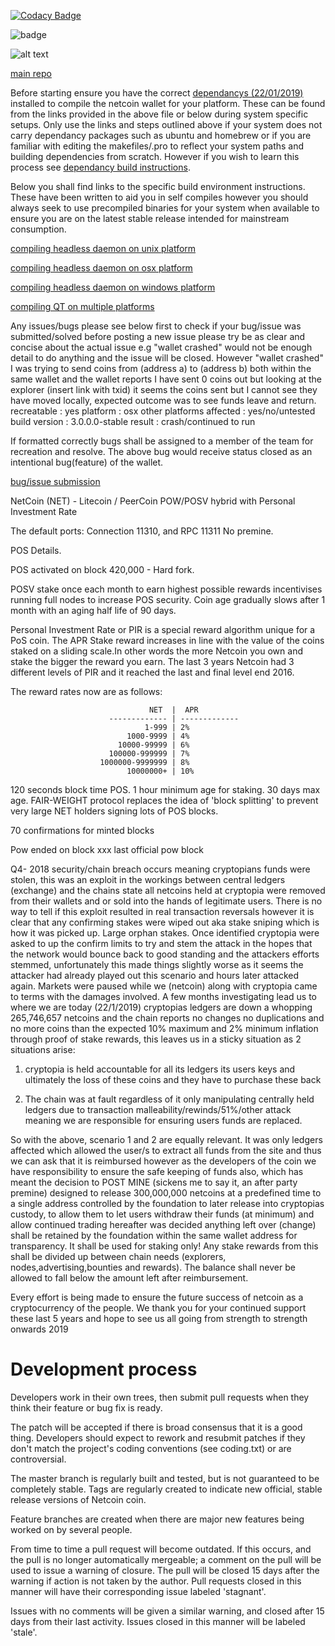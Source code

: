 
[![Codacy Badge](https://api.codacy.com/project/badge/Grade/1a8b92aafc7d435288da2d19022080cb)](https://www.codacy.com/app/ghettomining/netcoin?utm_source=github.com&amp;utm_medium=referral&amp;utm_content=netcoinfoundation/netcoin&amp;utm_campaign=Badge_Grade)

![badge](https://img.shields.io/discord/219586006335225856.svg?style=for-the-badge)

![alt text](http://netcoin.io/wp-content/uploads/2013/12/NETCOIN_TRANPARENT_3-INCH_4WEBno-shadow-300x257.png)

[main repo](https://github.com/netcoinfoundation/netcoin)

Before starting ensure you have the correct [dependancys (22/01/2019)](doc/dependancys.txt) installed to compile the netcoin wallet for your platform. These can be found from the links provided in the above file or below during system specific setups. Only use the links and steps outlined above if your system does not carry dependancy packages such as ubuntu and homebrew or if you are familiar with editing the makefiles/.pro to reflect your system paths and building dependencies from scratch. However if you wish to learn this process see [dependancy build instructions](doc/build-deps.txt).

Below you shall find links to the specific build environment instructions. These have been written to aid you in self compiles however you should always seek to use precompiled binaries for your system when available to ensure you are on the latest stable release intended for mainstream consumption.

[compiling headless daemon on unix platform](doc/build-unix.txt)

[compiling headless daemon on osx platform](doc/build-osx.txt)

[compiling headless daemon on windows platform](doc/build-msw.txt)

[compiling QT on multiple platforms](doc/readme-qt.rst)

Any issues/bugs please see below first to check if your bug/issue was submitted/solved before posting a new issue please try be as clear and concise about the actual issue e.g "wallet crashed" would not be enough detail to do anything and the issue will be closed. However "wallet crashed" I was trying to send coins from (address a) to (address b) both within the same wallet and the wallet reports I have sent 0 coins out but looking at the explorer (insert link with txid) it seems the coins sent but I cannot see they have moved locally, expected outcome was to see funds leave and return. recreatable : yes platform : osx other platforms affected : yes/no/untested build version : 3.0.0.0-stable result : crash/continued to run

If formatted correctly bugs shall be assigned to a member of the team for recreation and resolve. The above bug would receive status closed as an intentional bug(feature) of the wallet.

[bug/issue submission](https://github.com/netcoinfoundation/netcoin/issues)

NetCoin (NET) - Litecoin / PeerCoin POW/POSV hybrid with Personal Investment Rate

The default ports: Connection 11310, and RPC 11311 No premine.

POS Details.

POS activated on block 420,000 - Hard fork.

POSV stake once each month to earn highest possible rewards incentivises running full nodes to increase POS security.
Coin age gradually slows after 1 month with an aging half life of 90 days.

Personal Investment Rate or PIR is a special reward algorithm unique for a PoS coin. The APR Stake reward increases in line with the value of the coins staked on a sliding scale.In other words the more Netcoin you own and stake the bigger the reward you earn. The last 3 years Netcoin had 3 different levels of PIR and it reached the last and final level end 2016.

The reward rates now are as follows:

                                   NET  |  APR
                          ------------- | -------------
                                  1-999 | 2%
                              1000-9999 | 4%
                            10000-99999 | 6%
                          100000-999999 | 7%
                        1000000-9999999 | 8%
                              10000000+ | 10%

120 seconds block time POS.
1 hour minimum age for staking.
30 days max age. FAIR-WEIGHT protocol replaces the idea of 'block splitting' to prevent very large NET holders signing lots of POS blocks.

70 confirmations for minted blocks

Pow ended on block xxx last official pow block

Q4- 2018 security/chain breach occurs meaning cryptopians funds were stolen, this was an exploit in the workings between central ledgers (exchange) and the chains state all netcoins held at cryptopia were removed from their wallets and or sold into the hands of legitimate users. There is no way to tell if this exploit resulted in real transaction reversals however it is clear that any confirming stakes were wiped out aka stake sniping which is how it was picked up. Large orphan stakes. Once identified cryptopia were asked to up the confirm limits to try and stem the attack in the hopes that the network would bounce back to good standing and the attackers efforts stemmed, unfortunately this made things slightly worse as it seems the attacker had already played out this scenario and hours later attacked again. Markets were paused while we (netcoin) along with cryptopia came to terms with the damages involved. A few months investigating lead us to where we are today (22/1/2019) cryptopias ledgers are down a whopping 265,746,657 netcoins and the chain reports no changes no duplications and no more coins than the expected 10% maximum and 2% minimum inflation through proof of stake rewards, this leaves us in a sticky situation as 2 situations arise:

1. cryptopia is held accountable for all its ledgers its users keys and ultimately the loss of these coins and they have to purchase these back

2. The chain was at fault regardless of it only manipulating centrally held ledgers due to transaction malleability/rewinds/51%/other attack meaning we are responsible for ensuring users funds are replaced.


So with the above, scenario 1 and 2 are equally relevant. It was only ledgers affected which allowed the user/s to extract all funds from the site and thus we can ask that it is reimbursed however as the developers of the coin we have responsibility to ensure the safe keeping of funds also, which has meant the decision to POST MINE (sickens me to say it, an after party premine) designed to release 300,000,000 netcoins at a predefined time to a single address controlled by the foundation to later release into cryptopias custody, to allow them to let users withdraw their funds (at minimum) and allow continued trading hereafter was decided anything left over (change) shall be retained by the foundation within the same wallet address for transparency. It shall be used for staking only! Any stake rewards from this shall be divided up between chain needs (explorers, nodes,advertising,bounties and rewards). The balance shall never be allowed to fall below the amount left after reimbursement.

Every effort is being made to ensure the future success of netcoin as a cryptocurrency of the people. We thank you for your continued support these last 5 years and hope to see us all going from strength to strength onwards 2019


Development process
===================

Developers work in their own trees, then submit pull requests when
they think their feature or bug fix is ready.

The patch will be accepted if there is broad consensus that it is a
good thing.  Developers should expect to rework and resubmit patches
if they don't match the project's coding conventions (see coding.txt)
or are controversial.

The master branch is regularly built and tested, but is not guaranteed
to be completely stable. Tags are regularly created to indicate new
official, stable release versions of Netcoin coin.

Feature branches are created when there are major new features being
worked on by several people.

From time to time a pull request will become outdated. If this occurs, and
the pull is no longer automatically mergeable; a comment on the pull will
be used to issue a warning of closure. The pull will be closed 15 days
after the warning if action is not taken by the author. Pull requests closed
in this manner will have their corresponding issue labeled 'stagnant'.

Issues with no comments will be given a similar warning, and closed after
15 days from their last activity. Issues closed in this manner will be 
labeled 'stale'. 
